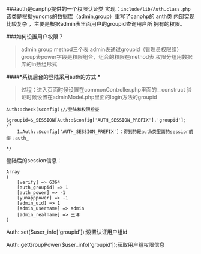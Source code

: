 
###auth是canphp提供的一个权限认证类
实现：`include/lib/Auth.class.php`
该类是根据yuncms的数据库（admin,group）重写了canphp的 anth类
内部实现比较复杂 ，主要是根据admin表里面用户的groupid查询用户所 拥有的权限。

###如何设置用户权限？
>admin  group  method三个表
>admin表通过groupid（管理员权限组）group表power字段是权限组合，组合的权限在method表
>权限分组用数据库的in数组形式


####*系统后台的登陆采用auth的方式 *
>过程：进入页面时候设置在commonController.php里面的__construct
验证时候设置在adminModel.php里面的login方法的groupid
```
Auth::check($config);//登陆和权限检查
```

```
$groupid=$_SESSION[Auth::$config['AUTH_SESSION_PREFIX'].'groupid'];
/*
	1.Auth::$config['AUTH_SESSION_PREFIX']：得到的是auth类里面的session前缀：auth_

*/
```

登陆后的session信息：
```
Array
(
    [verify] => 6364
    [auth_groupid] => 1
    [auth_power] => -1
    [yunapppower] => -1
    [admin_uid] => 1
    [admin_username] => admin
    [admin_realname] => 王洋
)

```

Auth::set($user_info['groupid']);设置认证用户组id

Auth::getGroupPower($user_info['groupid']);获取用户组权限信息

